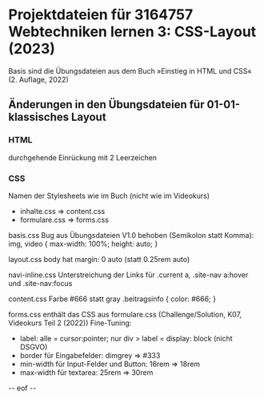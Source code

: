 # Projektdateien für 3164757 Webtechniken lernen 3: CSS-Layout (2023) 

Basis sind die Übungsdateien aus dem Buch »Einstieg in HTML und CSS« (2. Auflage, 2022)


## Änderungen in den Übungsdateien für 01-01-klassisches Layout 

### HTML
durchgehende Einrückung mit 2 Leerzeichen 


### CSS 
Namen der Stylesheets wie im Buch (nicht wie im Videokurs)
- inhalte.css => content.css 
- formulare.css => forms.css 

basis.css 
Bug aus Übungsdateien V1.0 behoben (Semikolon statt Komma): 
img, video { max-width: 100%; height: auto; } 

layout.css 
body hat margin: 0 auto (statt 0.25rem auto)

navi-inline.css 
Unterstreichung der Links für .current a, .site-nav a:hover und .site-nav:focus 

content.css 
Farbe #666 statt gray
.beitragsinfo { color: #666; } 

forms.css 
enthält das CSS aus formulare.css (Challenge/Solution, K07, Videokurs Teil 2 (2022)) 
Fine-Tuning: 
- label: alle = cursor:pointer; nur div > label = display: block (nicht DSGVO)
- border für Eingabefelder: dimgrey => #333 
- min-width für Input-Felder und Button: 16rem => 18rem 
- max-width für textarea: 25rem => 30rem


-- eof -- 